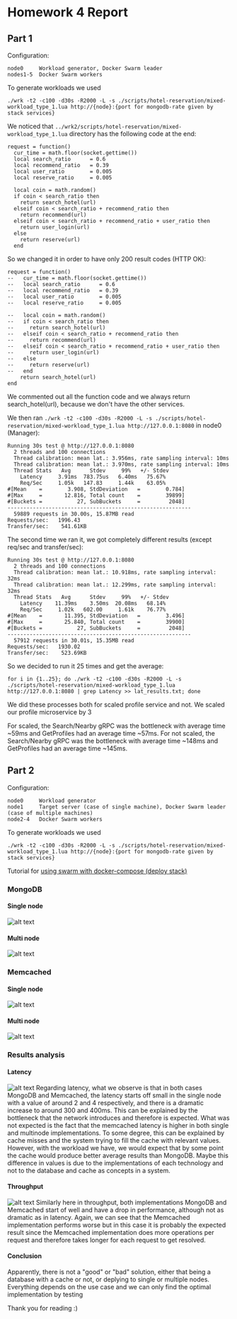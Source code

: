 # Homework 4 Report

## Part 1
Configuration:
```
node0     Workload generator, Docker Swarm leader
nodes1-5  Docker Swarm workers
```

To generate workloads we used
```
./wrk -t2 -c100 -d30s -R2000 -L -s ./scripts/hotel-reservation/mixed-workload_type_1.lua http://{node}:{port for mongodb-rate given by stack services}
```

We noticed that ``` ../wrk2/scripts/hotel-reservation/mixed-workload_type_1.lua ``` directory has the following code at the end:

```
request = function()
  cur_time = math.floor(socket.gettime())
  local search_ratio      = 0.6
  local recommend_ratio   = 0.39
  local user_ratio        = 0.005
  local reserve_ratio     = 0.005

  local coin = math.random()
  if coin < search_ratio then
    return search_hotel(url)
  elseif coin < search_ratio + recommend_ratio then
    return recommend(url)
  elseif coin < search_ratio + recommend_ratio + user_ratio then
    return user_login(url)
  else 
    return reserve(url)
  end
```
So we changed it in order to have only 200 result codes (HTTP OK):
```
request = function()
--   cur_time = math.floor(socket.gettime())
--   local search_ratio      = 0.6
--   local recommend_ratio   = 0.39
--   local user_ratio        = 0.005
--   local reserve_ratio     = 0.005

--   local coin = math.random()
--   if coin < search_ratio then
--     return search_hotel(url)
--   elseif coin < search_ratio + recommend_ratio then
--     return recommend(url)
--   elseif coin < search_ratio + recommend_ratio + user_ratio then
--     return user_login(url)
--   else 
--     return reserve(url)
--   end
    return search_hotel(url)
end
```
We commented out all the function code and we always return search_hotel(url), because we don't have the other services.

We then ran ``` ./wrk -t2 -c100 -d30s -R2000 -L -s ./scripts/hotel-reservation/mixed-workload_type_1.lua http://127.0.0.1:8080 ``` in node0 (Manager):

```
Running 30s test @ http://127.0.0.1:8080
  2 threads and 100 connections
  Thread calibration: mean lat.: 3.956ms, rate sampling interval: 10ms
  Thread calibration: mean lat.: 3.970ms, rate sampling interval: 10ms
  Thread Stats   Avg      Stdev     99%   +/- Stdev
    Latency     3.91ms  783.75us   6.40ms   75.67%
    Req/Sec     1.05k   147.83     1.44k    63.05%
#[Mean    =        3.908, StdDeviation   =        0.784]
#[Max     =       12.816, Total count    =        39899]
#[Buckets =           27, SubBuckets     =         2048]
----------------------------------------------------------
  59889 requests in 30.00s, 15.87MB read
Requests/sec:   1996.43
Transfer/sec:    541.61KB
```
The second time we ran it, we got completely different results (except req/sec and transfer/sec):
```
Running 30s test @ http://127.0.0.1:8080
  2 threads and 100 connections
  Thread calibration: mean lat.: 10.918ms, rate sampling interval: 32ms
  Thread calibration: mean lat.: 12.299ms, rate sampling interval: 32ms
  Thread Stats   Avg      Stdev     99%   +/- Stdev
    Latency    11.39ms    3.50ms  20.08ms   68.14%
    Req/Sec     1.02k   602.00     1.61k    76.77%
#[Mean    =       11.395, StdDeviation   =        3.496]
#[Max     =       25.840, Total count    =        39900]
#[Buckets =           27, SubBuckets     =         2048]
----------------------------------------------------------
  57912 requests in 30.01s, 15.35MB read
Requests/sec:   1930.02
Transfer/sec:    523.69KB
```
So we decided to run it 25 times and get the average:
```
for i in {1..25}; do ./wrk -t2 -c100 -d30s -R2000 -L -s ./scripts/hotel-reservation/mixed-workload_type_1.lua http://127.0.0.1:8080 | grep Latency >> lat_results.txt; done
```

We did these processes both for scaled profile service and not. We scaled our profile microservice by 3



For scaled, the Search/Nearby gRPC was the bottleneck with average time ~59ms and GetProfiles had an average time ~57ms. 
For not scaled, the Search/Nearby gRPC was the bottleneck with average time ~148ms and GetProfiles had an average time ~145ms. 

## Part 2

Configuration:
```
node0     Workload generator
node1     Target server (case of single machine), Docker Swarm leader (case of multiple machines)
node2-4   Docker Swarm workers
```

To generate workloads we used
```
./wrk -t2 -c100 -d30s -R2000 -L -s ./scripts/hotel-reservation/mixed-workload_type_1.lua http://{node}:{port for mongodb-rate given by stack services}
```

Tutorial for [using swarm with docker-compose (deploy stack)](https://docs.docker.com/engine/swarm/stack-deploy/)

### MongoDB

#### Single node
![alt text](https://github.com/cseas002/cs499-fa22/blob/main/assignments/hw4/answers/results/mongodb_single.png "MongoDB single node")

#### Multi node
![alt text](https://github.com/cseas002/cs499-fa22/blob/main/assignments/hw4/answers/results/mongodb_multi.png "MongoDB multi node") 

### Memcached

#### Single node
![alt text](https://github.com/cseas002/cs499-fa22/blob/main/assignments/hw4/answers/results/memcached_single.png "Memcached single node")

#### Multi node
![alt text](https://github.com/cseas002/cs499-fa22/blob/main/assignments/hw4/answers/results/memcached_multi.png "Memcached multi node") 

### Results analysis

#### Latency
![alt text](https://github.com/cseas002/cs499-fa22/blob/main/assignments/hw4/answers/results/latency.png "Latency")
Regarding latency, what we observe is that in both cases MongoDB and Memcached, the latency starts off small in the single node with a value of around 2 and 4 respectively, and there is a dramatic increase to around 300 and 400ms. This can be explained by the bottleneck that the network introduces and therefore is expected. What was not expected is the fact that the memcached latency is higher in both single and multinode implementations. To some degree, this can be explained by cache misses and the system trying to fill the cache with relevant values. However, with the workload we have, we would expect that by some point the cache would produce better average results than MongoDB. Maybe this difference in values is due to the implementations of each technology and not to the database and cache as concepts in a system. 

#### Throughput
![alt text](https://github.com/cseas002/cs499-fa22/blob/main/assignments/hw4/answers/results/throughput.png "Throughput")
Similarly here in throughput, both implementations MongoDB and Memcached start of well and have a drop in performance, although not as dramatic as in latency. Again, we can see that the Memcached implementation performs worse but in this case it is probably the expected result since the Memcached implementation does more operations per request and therefore takes longer for each request to get resolved.

#### Conclusion
Apparently, there is not a "good" or "bad" solution, either that being a database with a cache or not, or deplying to single or multiple nodes. Everything depends on the use case and we can only find the optimal implementation by testing

Thank you for reading :)
